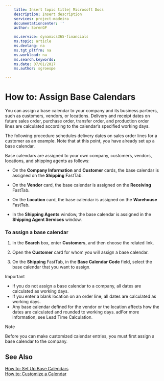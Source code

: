 ```yaml
---
    title: Insert topic title| Microsoft Docs
    description: Insert description
    services: project-madeira
    documentationcenter: ''
    author: SorenGP

    ms.service: dynamics365-financials
    ms.topic: article
    ms.devlang: na
    ms.tgt_pltfrm: na
    ms.workload: na
    ms.search.keywords:
    ms.date: 07/01/2017
    ms.author: sgroespe

---
```

# How to: Assign Base Calendars
You can assign a base calendar to your company and its business partners, such as customers, vendors, or locations. Delivery and receipt dates on future sales order, purchase order, transfer order, and production order lines are calculated according to the calendar’s specified working days.  
  
 The following procedure schedules delivery dates on sales order lines for a customer as an example. Note that at this point, you have already set up a base calendar.  
  
 Base calendars are assigned to your own company, customers, vendors, locations, and shipping agents as follows:  
  
-   On the **Company Information** and **Customer** cards, the base calendar is assigned on the **Shipping** FastTab.  
  
-   On the **Vendor** card, the base calendar is assigned on the **Receiving** FastTab.  
  
-   On the **Location** card, the base calendar is assigned on the **Warehouse** FastTab.  
  
-   In the **Shipping Agents** window, the base calendar is assigned in the **Shipping Agent Services** window.  
  
### To assign a base calendar  
  
1.  In the **Search** box, enter **Customers**, and then choose the related link.  
  
2.  Open the **Customer** card for whom you will assign a base calendar.  
  
3.  On the **Shipping** FastTab, in the **Base Calendar Code** field, select the base calendar that you want to assign.  
  
> [!IMPORTANT]  
>  -   If you do not assign a base calendar to a company, all dates are calculated as working days.  
> -   If you enter a blank location on an order line, all dates are calculated as working days.  
> -   Any base calendar defined for the vendor or the location affects how the dates are calculated and rounded to working days. adFor more information, see Lead Time Calculation.  
  
> [!NOTE]  
>  Before you can make customized calendar entries, you must first assign a base calendar to the company.  
  
## See Also  
 [How to: Set Up Base Calendars](../how-to-set-up-base-calendars.md)   
 [How to: Customize a Calendar](../how-to-customize-a-calendar.md)